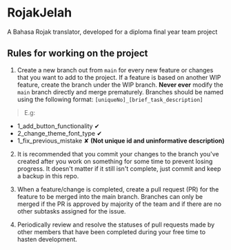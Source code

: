 # RojakJelah
A Bahasa Rojak translator, developed for a diploma final year team project 


## Rules for working on the project
1. Create a new branch out from `main` for every new feature or changes that you want to add to the project. If a feature is based on another WIP feature, create the branch under the WIP branch. **Never ever** modify the `main` branch directly and merge prematurely. 
Branches should be named using the following format:
`[uniqueNo]_[brief_task_description]`
> E.g: 
- 1_add_button_functionality ✔
- 2_change_theme_font_type ✔
- 1_fix_previous_mistake ✘ **(Not unique id and uninformative description)**

2. It is recommended that you commit your changes to the branch you've created after you work on something for some time to prevent losing progress. It doesn't matter if it still isn't complete, just commit and keep a backup in this repo.
 
3. When a feature/change is completed, create a pull request (PR) for the feature to be merged into the main branch. Branches can only be merged if the PR is approved by majority of the team and if there are no other subtasks assigned for the issue.

4. Periodically review and resolve the statuses of pull requests made by other members that have been completed during your free time to hasten development.  
